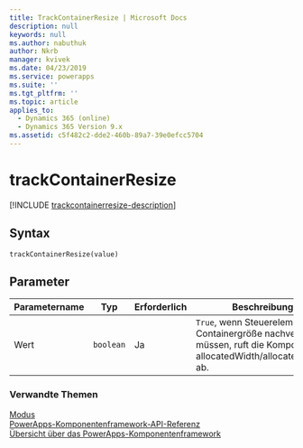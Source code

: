 ```yaml
---
title: TrackContainerResize | Microsoft Docs
description: null
keywords: null
ms.author: nabuthuk
author: Nkrb
manager: kvivek
ms.date: 04/23/2019
ms.service: powerapps
ms.suite: ''
ms.tgt_pltfrm: ''
ms.topic: article
applies_to:
  - Dynamics 365 (online)
  - Dynamics 365 Version 9.x
ms.assetid: c5f482c2-dde2-460b-89a7-39e0efcc5704
---
```


# <a name="trackcontainerresize"></a>trackContainerResize

[!INCLUDE [trackcontainerresize-description](includes/trackcontainerresize-description.md)]

## <a name="syntax"></a>Syntax

`trackContainerResize(value)`

## <a name="parameters"></a>Parameter

| Parametername|Typ|Erforderlich|Beschreibung|
| ------------- |----|--------|-----------|
|Wert|`boolean`|Ja|`True`, wenn Steuerelemente die Containergröße nachverfolgen müssen, ruft die Komponente allocatedWidth/allocatedHeight ab.|


### <a name="related-topics"></a>Verwandte Themen

[Modus](../mode.md)<br/>
[PowerApps-Komponentenframework-API-Referenz](../../reference/index.md)<br/>
[Übersicht über das PowerApps-Komponentenframework](../../overview.md)

